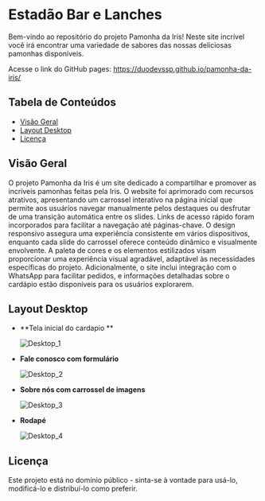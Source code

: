 # Estadão Bar e Lanches

Bem-vindo ao repositório do projeto Pamonha da Iris! Neste site incrível você irá encontrar uma variedade de sabores das nossas deliciosas pamonhas disponíveis.

Acesse o link do GitHub pages: https://duodevssp.github.io/pamonha-da-iris/

## Tabela de Conteúdos

- [Visão Geral](#visão-geral)
- [Layout Desktop](#layout-desktop)
- [Licença](#licença)

## Visão Geral

O projeto Pamonha da Iris é um site dedicado a compartilhar e promover as incríveis pamonhas feitas pela Iris. 
O website foi aprimorado com recursos atrativos, apresentando um carrossel interativo na página inicial que permite aos usuários navegar manualmente pelos destaques ou desfrutar de uma transição automática entre os slides. Links de acesso rápido foram incorporados para facilitar a navegação até páginas-chave. O design responsivo assegura uma experiência consistente em vários dispositivos, enquanto cada slide do carrossel oferece conteúdo dinâmico e visualmente envolvente. A paleta de cores e os elementos estilizados visam proporcionar uma experiência visual agradável, adaptável às necessidades específicas do projeto. Adicionalmente, o site inclui integração com o WhatsApp para facilitar pedidos, e informações detalhadas sobre o cardápio estão disponíveis para os usuários explorarem.

## Layout Desktop

- **Tela inicial do cardapio **

  ![Desktop_1](https://github.com/duodevssp/estadao/assets/153000935/74b6f73f-f8ba-4a11-ad71-0738078032ae)
  
- **Fale conosco com formulário**

  ![Desktop_2](https://github.com/duodevssp/estadao/assets/153000935/2bd435ad-0876-443c-b15d-30b0892ed3bb)

- **Sobre nós com carrossel de imagens**

  ![Desktop_3](https://github.com/duodevssp/estadao/assets/153000935/66f5871e-b4e0-4dfe-aa98-cf997cbd6a46)
  
- **Rodapé**

  ![Desktop_4](https://github.com/duodevssp/estadao/assets/153000935/664e0717-c393-4481-a2a1-bd47b0960020)


## Licença

Este projeto está no domínio público - sinta-se à vontade para usá-lo, modificá-lo e distribuí-lo como preferir.
